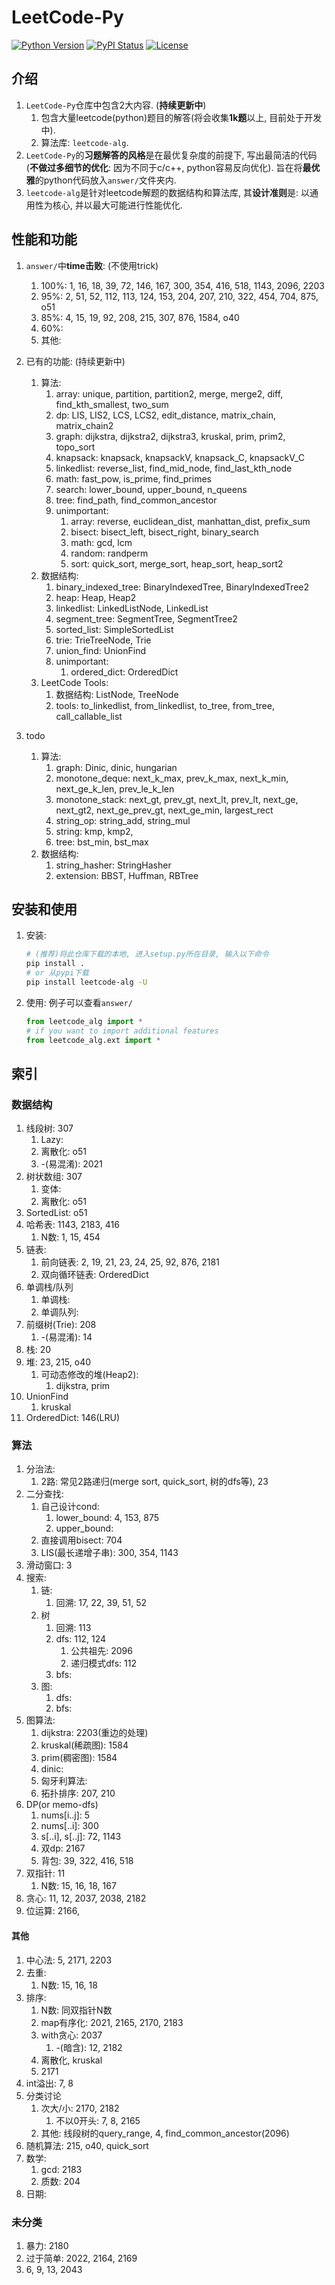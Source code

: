 # LeetCode-Py
[![Python Version](https://img.shields.io/pypi/pyversions/leetcode-alg)](https://pypi.org/project/leetcode-alg/)
[![PyPI Status](https://badge.fury.io/py/leetcode-alg.svg)](https://badge.fury.io/py/leetcode-alg)
[![License](https://img.shields.io/badge/License-MIT-blue.svg)](https://github.com/Jintao-Huang/LeetCode-Py/blob/main/LICENSE)


## 介绍
1. `LeetCode-Py`仓库中包含2大内容. (**持续更新中**)
   1. 包含大量leetcode(python)题目的解答(将会收集**1k题**以上, 目前处于开发中). 
   2. 算法库: `leetcode-alg`. 
2. `LeetCode-Py`的**习题解答的风格**是在最优复杂度的前提下, 写出最简洁的代码(**不做过多细节的优化**: 因为不同于c/c++, python容易反向优化). 旨在将**最优雅**的python代码放入`answer/`文件夹内. 
3. `leetcode-alg`是针对leetcode解题的数据结构和算法库, 其**设计准则**是: 以通用性为核心, 并以最大可能进行性能优化. 


## 性能和功能
1. `answer/`中**time击败**: (不使用trick)
   1. 100%: 1, 16, 18, 39, 72, 146, 167, 300, 354, 416, 518, 1143, 2096, 2203
   2. 95%: 2, 51, 52, 112, 113, 124, 153, 204, 207, 210, 322, 454, 704, 875, o51
   3. 85%: 4, 15, 19, 92, 208, 215, 307, 876, 1584, o40
   4. 60%: 
   5. 其他: 
2. 已有的功能: (持续更新中)
   1. 算法: 
      1. array: unique, partition, partition2, merge, merge2, diff, find_kth_smallest, two_sum
      2. dp: LIS, LIS2, LCS, LCS2, edit_distance, matrix_chain, matrix_chain2
      3. graph: dijkstra, dijkstra2, dijkstra3, kruskal, prim, prim2, topo_sort
      4. knapsack: knapsack, knapsackV, knapsack_C, knapsackV_C
      5. linkedlist: reverse_list, find_mid_node, find_last_kth_node
      6. math: fast_pow, is_prime, find_primes
      7. search: lower_bound, upper_bound, n_queens
      8. tree: find_path, find_common_ancestor
      9. unimportant: 
         1. array: reverse, euclidean_dist, manhattan_dist, prefix_sum
         2. bisect: bisect_left, bisect_right, binary_search
         3. math: gcd, lcm
         4. random: randperm
         5. sort: quick_sort, merge_sort, heap_sort, heap_sort2
   2. 数据结构:
      1. binary_indexed_tree: BinaryIndexedTree, BinaryIndexedTree2
      2. heap: Heap, Heap2
      3. linkedlist: LinkedListNode, LinkedList
      4. segment_tree: SegmentTree, SegmentTree2
      5. sorted_list: SimpleSortedList
      6. trie: TrieTreeNode, Trie
      7. union_find: UnionFind
      8. unimportant: 
         1. ordered_dict: OrderedDict
   3. LeetCode Tools:
      1. 数据结构: ListNode, TreeNode
      2. tools: to_linkedlist, from_linkedlist, to_tree, from_tree, call_callable_list
   
3. todo
   1. 算法: 
      1. graph: Dinic, dinic, hungarian
      2. monotone_deque: next_k_max, prev_k_max, next_k_min, next_ge_k_len, prev_le_k_len
      3. monotone_stack: next_gt, prev_gt, next_lt, prev_lt, next_ge, next_gt2, next_ge_prev_gt, next_ge_min, largest_rect
      4. string_op: string_add, string_mul
      5. string: kmp, kmp2, 
      6. tree: bst_min, bst_max
   2. 数据结构: 
      1. string_hasher: StringHasher
      2. extension: BBST, Huffman, RBTree




## 安装和使用
1. 安装: 
    ```bash
    # (推荐)将此仓库下载的本地, 进入setup.py所在目录, 输入以下命令
    pip install .
    # or 从pypi下载
    pip install leetcode-alg -U
    ```
    
2. 使用: 例子可以查看`answer/`
   ```python
   from leetcode_alg import *
   # if you want to import additional features
   from leetcode_alg.ext import *
   ```



## 索引
### 数据结构
1. 线段树: 307
   1. Lazy: 
   2. 离散化: o51
   3. -(易混淆): 2021
2. 树状数组: 307
   1. 变体: 
   2. 离散化: o51
3. SortedList: o51
4. 哈希表: 1143, 2183, 416
   1. N数: 1, 15, 454
5. 链表: 
   1. 前向链表: 2, 19, 21, 23, 24, 25, 92, 876, 2181
   2. 双向循环链表: OrderedDict
6. 单调栈/队列
   1. 单调栈: 
   2. 单调队列: 
7. 前缀树(Trie): 208
   1. -(易混淆): 14
8. 栈: 20
9. 堆: 23, 215, o40
   1. 可动态修改的堆(Heap2): 
      1. dijkstra, prim
10. UnionFind
    1. kruskal
11. OrderedDict: 146(LRU)




### 算法
1. 分治法: 
   1. 2路: 常见2路递归(merge sort, quick_sort, 树的dfs等), 23
2. 二分查找: 
   1. 自己设计cond: 
      1. lower_bound: 4, 153, 875
      2. upper_bound: 
   2. 直接调用bisect: 704
   3. LIS(最长递增子串): 300, 354, 1143
3. 滑动窗口: 3
4. 搜索:
   1. 链: 
      1. 回溯: 17, 22, 39, 51, 52
   2. 树
      1. 回溯: 113
      2. dfs: 112, 124
         1. 公共祖先: 2096
         2. 递归模式dfs: 112
      3. bfs: 
   3. 图: 
      1. dfs:
      2. bfs: 
5. 图算法: 
   1. dijkstra: 2203(重边的处理)
   2. kruskal(稀疏图): 1584
   3. prim(稠密图): 1584
   4. dinic: 
   5. 匈牙利算法: 
   6. 拓扑排序: 207, 210
6. DP(or memo-dfs)
   1. nums\[i..j\]: 5
   2. nums\[..i\]: 300
   3. s\[..i\], s\[..j\]: 72, 1143
   4. 双dp: 2167
   5. 背包: 39, 322, 416, 518
7. 双指针: 11
   1. N数: 15, 16, 18, 167
8. 贪心: 11, 12, 2037, 2038, 2182
9. 位运算: 2166, 



#### 其他 
1. 中心法: 5, 2171, 2203
2. 去重: 
   1. N数: 15, 16, 18
3. 排序: 
   1. N数: 同双指针N数
   2. map有序化: 2021, 2165, 2170, 2183
   3. with贪心: 2037
      1. -(暗含): 12, 2182
   4. 离散化, kruskal
   5. 2171
4. int溢出: 7, 8
5. 分类讨论
   1. 次大/小: 2170, 2182
      1. 不以0开头: 7, 8, 2165
   2. 其他: 线段树的query_range, 4, find_common_ancestor(2096)
6. 随机算法: 215, o40, quick_sort
7. 数学: 
   1. gcd: 2183
   2. 质数: 204
8. 日期: 




### 未分类 
1. 暴力: 2180
2. 过于简单: 2022, 2164, 2169
3. 6, 9, 13, 2043

